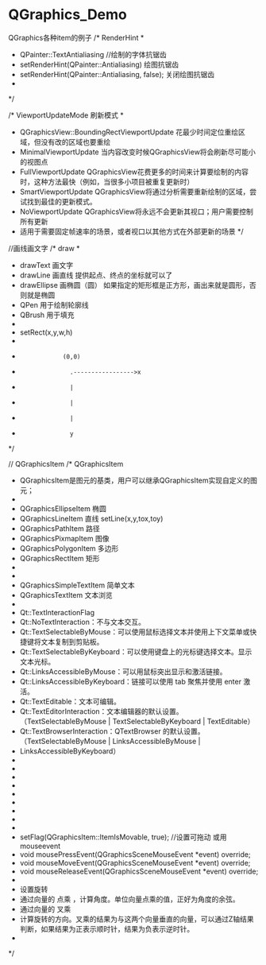 # QGraphics_Demo
QGraphics各种item的例子
/* RenderHint
 *
 * QPainter::TextAntialiasing //绘制的字体抗锯齿
 * setRenderHint(QPainter::Antialiasing) 绘图抗锯齿
 * setRenderHint(QPainter::Antialiasing, false); 关闭绘图抗锯齿
 *
 */

/* ViewportUpdateMode  刷新模式
 *
 * QGraphicsView::BoundingRectViewportUpdate   花最少时间定位重绘区域，但没有改的区域也要重绘
 * MinimalViewportUpdate   当内容改变时候QGraphicsView将会刷新尽可能小的视图点
 * FullViewportUpdate QGraphicsView花费更多的时间来计算要绘制的内容时，这种方法最快（例如，当很多小项目被重复更新时）
 * SmartViewportUpdate QGraphicsView将通过分析需要重新绘制的区域，尝试找到最佳的更新模式。
 * NoViewportUpdate QGraphicsView将永远不会更新其视口；用户需要控制所有更新
 * 适用于需要固定帧速率的场景，或者视口以其他方式在外部更新的场景
 */

//画线画文字
/* draw
 *
 * drawText 画文字
 * drawLine 画直线 提供起点、终点的坐标就可以了
 * drawEllipse 画椭圆（圆） 如果指定的矩形框是正方形，画出来就是圆形，否则就是椭圆
 * QPen 用于绘制轮廓线
 * QBrush 用于填充
 *
 * setRect(x,y,w,h)
 *
 *                 (0,0)
 *                   .----------------->x
 *                   |
 *                   |
 *                   |
 *                   y
 */

// QGraphicsItem
/* QGraphicsItem
 * QGraphicsItem是图元的基类，用户可以继承QGraphicsItem实现自定义的图元；
 *
 * QGraphicsEllipseItem 椭圆
 * QGraphicsLineItem 直线  setLine(x,y,tox,toy)
 * QGraphicsPathItem 路径
 * QGraphicsPixmapItem 图像
 * QGraphicsPolygonItem 多边形
 * QGraphicsRectItem 矩形
 *
 *
 * QGraphicsSimpleTextItem 简单文本
 * QGraphicsTextItem 文本浏览
 *
 * Qt::TextInteractionFlag
 * Qt::NoTextInteraction：不与文本交互。
 * Qt::TextSelectableByMouse：可以使用鼠标选择文本并使用上下文菜单或快捷键将文本复制到剪贴板。
 * Qt::TextSelectableByKeyboard：可以使用键盘上的光标键选择文本。显示文本光标。
 * Qt::LinksAccessibleByMouse：可以用鼠标突出显示和激活链接。
 * Qt::LinksAccessibleByKeyboard：链接可以使用 tab 聚焦并使用 enter 激活。
 * Qt::TextEditable：文本可编辑。
 * Qt::TextEditorInteraction：文本编辑器的默认设置。（TextSelectableByMouse | TextSelectableByKeyboard | TextEditable）
 * Qt::TextBrowserInteraction：QTextBrowser 的默认设置。（TextSelectableByMouse | LinksAccessibleByMouse |
 * LinksAccessibleByKeyboard）
 *
 *
 *
 *
 *
 *
 *
 *
 *
 * setFlag(QGraphicsItem::ItemIsMovable, true);  //设置可拖动 或用mouseevent
 * void mousePressEvent(QGraphicsSceneMouseEvent *event) override;
 * void mouseMoveEvent(QGraphicsSceneMouseEvent *event) override;
 * void mouseReleaseEvent(QGraphicsSceneMouseEvent *event) override;
 *
 * 设置旋转
 * 通过向量的 点乘 ，计算角度。单位向量点乘的值，正好为角度的余弦。
 * 通过向量的 叉乘
 * 计算旋转的方向。叉乘的结果为与这两个向量垂直的向量，可以通过Z轴结果判断，如果结果为正表示顺时针，结果为负表示逆时针。
 *
 */
